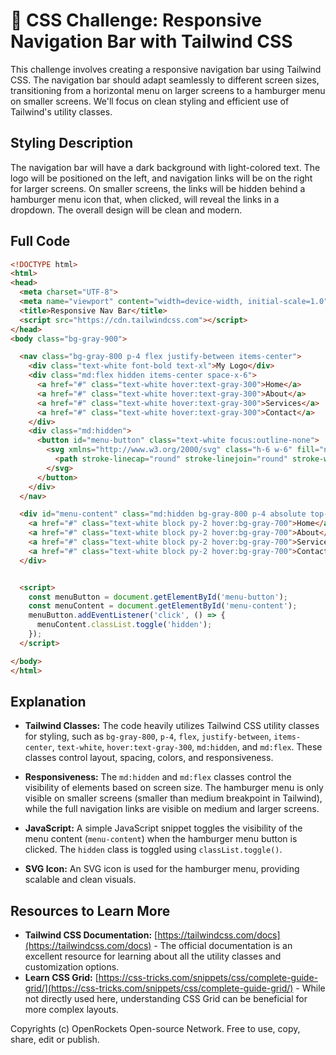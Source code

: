 # 🐞 CSS Challenge: Responsive Navigation Bar with Tailwind CSS


This challenge involves creating a responsive navigation bar using Tailwind CSS. The navigation bar should adapt seamlessly to different screen sizes, transitioning from a horizontal menu on larger screens to a hamburger menu on smaller screens.  We'll focus on clean styling and efficient use of Tailwind's utility classes.


## Styling Description

The navigation bar will have a dark background with light-colored text.  The logo will be positioned on the left, and navigation links will be on the right for larger screens.  On smaller screens, the links will be hidden behind a hamburger menu icon that, when clicked, will reveal the links in a dropdown.  The overall design will be clean and modern.


## Full Code

```html
<!DOCTYPE html>
<html>
<head>
  <meta charset="UTF-8">
  <meta name="viewport" content="width=device-width, initial-scale=1.0">
  <title>Responsive Nav Bar</title>
  <script src="https://cdn.tailwindcss.com"></script>
</head>
<body class="bg-gray-900">

  <nav class="bg-gray-800 p-4 flex justify-between items-center">
    <div class="text-white font-bold text-xl">My Logo</div>
    <div class="md:flex hidden items-center space-x-6">
      <a href="#" class="text-white hover:text-gray-300">Home</a>
      <a href="#" class="text-white hover:text-gray-300">About</a>
      <a href="#" class="text-white hover:text-gray-300">Services</a>
      <a href="#" class="text-white hover:text-gray-300">Contact</a>
    </div>
    <div class="md:hidden">
      <button id="menu-button" class="text-white focus:outline-none">
        <svg xmlns="http://www.w3.org/2000/svg" class="h-6 w-6" fill="none" viewBox="0 0 24 24" stroke="currentColor">
          <path stroke-linecap="round" stroke-linejoin="round" stroke-width="2" d="M4 6h16M4 12h16M4 18h16"/>
        </svg>
      </button>
    </div>
  </nav>

  <div id="menu-content" class="md:hidden bg-gray-800 p-4 absolute top-12 right-0 w-48">
    <a href="#" class="text-white block py-2 hover:bg-gray-700">Home</a>
    <a href="#" class="text-white block py-2 hover:bg-gray-700">About</a>
    <a href="#" class="text-white block py-2 hover:bg-gray-700">Services</a>
    <a href="#" class="text-white block py-2 hover:bg-gray-700">Contact</a>
  </div>


  <script>
    const menuButton = document.getElementById('menu-button');
    const menuContent = document.getElementById('menu-content');
    menuButton.addEventListener('click', () => {
      menuContent.classList.toggle('hidden');
    });
  </script>

</body>
</html>
```


## Explanation

* **Tailwind Classes:**  The code heavily utilizes Tailwind CSS utility classes for styling, such as `bg-gray-800`, `p-4`, `flex`, `justify-between`, `items-center`, `text-white`, `hover:text-gray-300`, `md:hidden`, and `md:flex`. These classes control layout, spacing, colors, and responsiveness.

* **Responsiveness:**  The `md:hidden` and `md:flex` classes control the visibility of elements based on screen size.  The hamburger menu is only visible on smaller screens (smaller than medium breakpoint in Tailwind), while the full navigation links are visible on medium and larger screens.

* **JavaScript:** A simple JavaScript snippet toggles the visibility of the menu content (`menu-content`) when the hamburger menu button is clicked.  The `hidden` class is toggled using `classList.toggle()`.


* **SVG Icon:**  An SVG icon is used for the hamburger menu, providing scalable and clean visuals.


## Resources to Learn More

* **Tailwind CSS Documentation:** [https://tailwindcss.com/docs](https://tailwindcss.com/docs) - The official documentation is an excellent resource for learning about all the utility classes and customization options.
* **Learn CSS Grid:** [https://css-tricks.com/snippets/css/complete-guide-grid/](https://css-tricks.com/snippets/css/complete-guide-grid/) - While not directly used here, understanding CSS Grid can be beneficial for more complex layouts.


Copyrights (c) OpenRockets Open-source Network. Free to use, copy, share, edit or publish.

